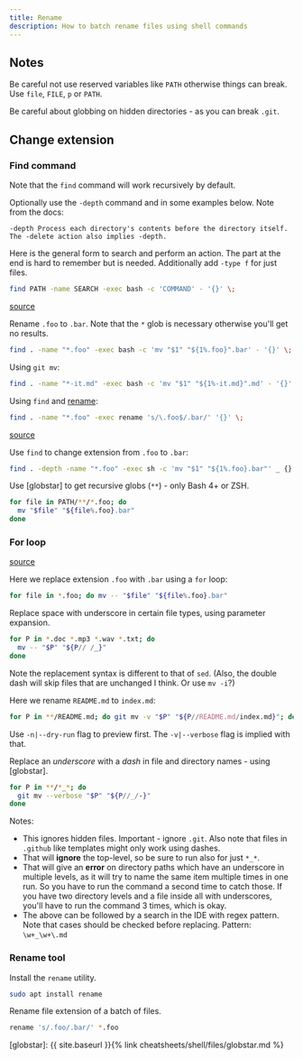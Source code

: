 ```yaml
---
title: Rename
description: How to batch rename files using shell commands
---
```



## Notes

Be careful not use reserved variables like `PATH` otherwise things can break. Use `file`, `FILE`, `p` or `PATH`.

Be careful about globbing on hidden directories - as you can break `.git`.


## Change extension

### Find command

Note that the `find` command will work recursively by default.

Optionally use the `-depth` command and in some examples below. Note from the docs:

```
-depth Process each directory's contents before the directory itself.  The -delete action also implies -depth.
```

Here is the general form to search and perform an action. The part at the end is hard to remember but is needed. Additionally add `-type f` for just files.

```sh
find PATH -name SEARCH -exec bash -c 'COMMAND' - '{}' \;
```

[source](https://stackoverflow.com/questions/21985492/recursively-change-file-extensions-in-bash)

Rename `.foo` to `.bar`. Note that the `*` glob is necessary otherwise you'll get no results.

```sh
find . -name "*.foo" -exec bash -c 'mv "$1" "${1%.foo}".bar' - '{}' \;
```

Using `git mv`:

```sh
find . -name "*-it.md" -exec bash -c 'mv "$1" "${1%-it.md}".md' - '{}' \;
```

Using `find` and [rename](#rename-tool):

```sh
find . -name "*.foo" -exec rename 's/\.foo$/.bar/' '{}' \;
```

[source](https://askubuntu.com/questions/35922/how-do-i-change-extension-of-multiple-files-recursively-from-the-command-line)

Use `find` to change extension from `.foo` to `.bar`:

```sh
find . -depth -name "*.foo" -exec sh -c 'mv "$1" "${1%.foo}.bar"' _ {} \;
```

Use [globstar] to get recursive globs (`**`) - only Bash 4+ or ZSH.


```sh
for file in PATH/**/*.foo; do
  mv "$file" "${file%.foo}.bar"
done
```

### For loop

[source](https://www.howtogeek.com/423214/how-to-use-the-rename-command-on-linux/)

Here we replace extension `.foo` with `.bar` using a `for` loop:

```sh
for file in *.foo; do mv -- "$file" "${file%.foo}.bar"
```

Replace space with underscore in certain file types, using parameter expansion.

```sh
for P in *.doc *.mp3 *.wav *.txt; do
  mv -- "$P" "${P// /_}"
done
```

Note the replacement syntax is different to that of `sed`. (Also, the double dash will skip files that are unchanged I think. Or use `mv -i`?)

Here we rename `README.md` to `index.md`:

```sh
for P in **/README.md; do git mv -v "$P" "${P//README.md/index.md}"; done
```

Use `-n|--dry-run` flag to preview first. The `-v|--verbose` flag is implied with that.

Replace an _underscore_ with a _dash_ in file and directory names - using [globstar].

```sh
for P in **/*_*; do
  git mv --verbose "$P" "${P//_/-}"
done
```

Notes:

- This ignores hidden files. Important - ignore `.git`. Also note that files in `.github` like templates might only work using dashes.
- That will **ignore** the top-level, so be sure to run also for just `*_*`.
- That will give an **error** on directory paths which have an underscore in multiple levels, as it will try to name the same item multiple times in one run. So you have to run the command a second time to catch those. If you have two directory levels and a file inside all with underscores, you'll have to run the command 3 times, which is okay.
- The above can be followed by a search in the IDE with regex pattern. Note that cases should be checked before replacing. Pattern: `\w+_\w+\.md`


### Rename tool

Install the `rename` utility.

```sh
sudo apt install rename
```

Rename file extension of a batch of files.

```sh
rename 's/.foo/.bar/' *.foo
```

[globstar]: {{ site.baseurl }}{% link cheatsheets/shell/files/globstar.md %}
